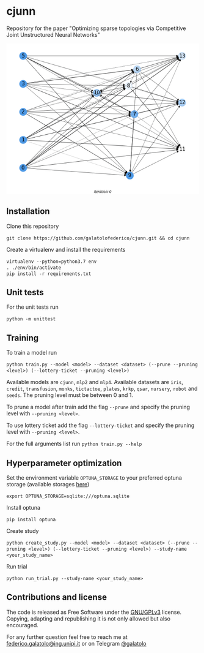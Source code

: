 # cjunn

Repository for the paper "Optimizing sparse topologies via Competitive Joint Unstructured Neural Networks"

![network](./README.md.d/network.gif)

## Installation

Clone this repository

```
git clone https://github.com/galatolofederico/cjunn.git && cd cjunn
```

Create a virtualenv and install the requirements

```
virtualenv --python=python3.7 env
. ./env/bin/activate
pip install -r requirements.txt
```

## Unit tests

For the unit tests run

```
python -m unittest
```

## Training

To train a model run 

```
python train.py --model <model> --dataset <dataset> (--prune --pruning <level>) (--lottery-ticket --pruning <level>)
```

Available models are `cjunn`, `mlp2` and `mlp4`. Available datasets are `iris`, `credit`, `transfusion`, `monks`, `tictactoe`, `plates`, `krkp`, `qsar`, `nursery`, `robot` and `seeds`. The pruning level must be between 0 and 1.

To prune a model after train add the flag `--prune` and specify the pruning level with `--pruning <level>`.

To use lottery ticket add the flag `--lottery-ticket` and specify the pruning level with `--pruning <level>`.

For the full arguments list run `python train.py --help`

## Hyperparameter optimization

Set the environment variable `OPTUNA_STORAGE` to your preferred optuna storage (available storages [here](https://docs.sqlalchemy.org/en/14/core/engines.html#sqlalchemy.create_engine))

```
export OPTUNA_STORAGE=sqlite:///optuna.sqlite
```

Install optuna

```
pip install optuna
```

Create study

```
python create_study.py --model <model> --dataset <dataset> (--prune --pruning <level>) (--lottery-ticket --pruning <level>) --study-name <your_study_name>
```

Run trial

```
python run_trial.py --study-name <your_study_name>
```

## Contributions and license

The code is released as Free Software under the [GNU/GPLv3](https://choosealicense.com/licenses/gpl-3.0/) license. Copying, adapting and republishing it is not only allowed but also encouraged. 

For any further question feel free to reach me at  [federico.galatolo@ing.unipi.it](mailto:federico.galatolo@ing.unipi.it) or on Telegram  [@galatolo](https://t.me/galatolo)